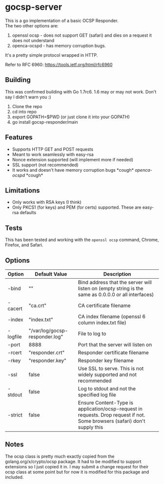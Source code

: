 gocsp-server
===========
This is a go implementation of a basic OCSP Responder.  
The two other options are:  
1. openssl ocsp - does not support GET (safari) and dies on a request it does not understand  
2. openca-ocspd - has memory corruption bugs.  

It's a pretty simple protocol wrapped in HTTP.  

Refer to RFC 6960: https://tools.ietf.org/html/rfc6960

Building
--------
This was confirmed building with Go 1.7rc6. 1.6 may or may not work. Don't say I didn't warn you :)  

1. Clone the repo  
2. cd into repo  
3. export GOPATH=$PWD (or just clone it into your GOPATH)  
4. go install gocsp-responder/main  

Features
--------
- Supports HTTP GET and POST requests  
- Meant to work seamlessly with easy-rsa  
- Nonce extension supported (will implement more if needed)  
- SSL support (not recommended)  
- It works and doesn't have memory corruption bugs \*cough\* *openca-ocspd* \*cough\*  

Limitations
-----------
- Only works with RSA keys (I think)
- Only PKCS1 (for keys) and PEM (for certs) supported. These are easy-rsa defaults
  
Tests
-----
This has been tested and working with the `openssl ocsp` command, Chrome, Firefox, and Safari.  

Options
-------
| Option   | Default Value                  | Description                                                                                                                 |
|----------|--------------------------------|----------------------------------------------------------------------------------------------------------------------------|
| -bind    | ""                             | Bind address that the server will listen on (empty string is the same as 0.0.0.0 or all interfaces)                       |
| -cacert  | "ca.crt"                       | CA certificate filename                                                                                                    |
| -index   | "index.txt"                    | CA index filename (openssl 6 column index.txt file)                                                                        |
| -logfile | "/var/log/gocsp-responder.log" | File to log to                                                                                                             |
| -port    | 8888                           | Port that the server will listen on                                                                                        |
| -rcert   | "responder.crt"                | Responder certificate filename                                                                                             |
| -rkey    | "responder.key"                | Responder key filename                                                                                                     |
| -ssl     | false                          | Use SSL to serve. This is not widely supported and not recommended                                                         |
| -stdout  | false                          | Log to stdout and not the specified log file                                                                               |
| -strict  | false                          | Ensure Content-Type is application/ocsp-request in requests. Drop request if not. Some browsers (safari) don't supply this |

Notes
-----
The ocsp class is pretty much exactly copied from the golang.org/x/crypto/ocsp package. It had to be modified to support extensions so I just copied it in.  I may submit a change request for their ocsp class at some point but for now it is modified for this package and included. 
